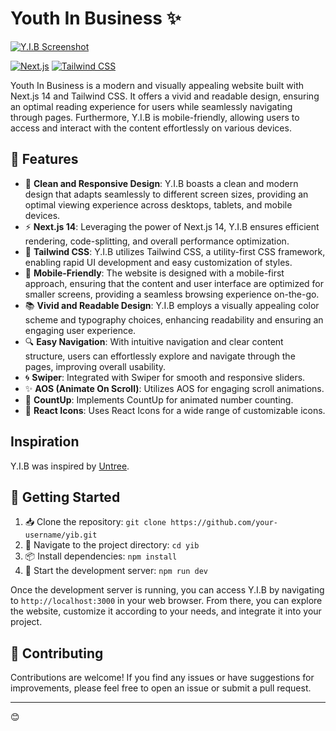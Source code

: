 
# Youth In Business ✨

[![Y.I.B Screenshot](https://imgur.com/UGEcivl.png "YIB Homepage")](https://yib.vercel.app/)

[![Next.js](https://img.shields.io/badge/Next.js-14-brightgreen)](https://nextjs.org/) [![Tailwind CSS](https://img.shields.io/badge/Tailwind%20CSS-3.4.3-blue)](https://tailwindcss.com/)

Youth In Business is a modern and visually appealing website built with Next.js 14 and Tailwind CSS. It offers a vivid and readable design, ensuring an optimal reading experience for users while seamlessly navigating through pages. Furthermore, Y.I.B is mobile-friendly, allowing users to access and interact with the content effortlessly on various devices.

## 🚀 Features

- 📱 **Clean and Responsive Design**: Y.I.B boasts a clean and modern design that adapts seamlessly to different screen sizes, providing an optimal viewing experience across desktops, tablets, and mobile devices.
- ⚡ **Next.js 14**: Leveraging the power of Next.js 14, Y.I.B ensures efficient rendering, code-splitting, and overall performance optimization.
- 🎨 **Tailwind CSS**: Y.I.B utilizes Tailwind CSS, a utility-first CSS framework, enabling rapid UI development and easy customization of styles.
- 📱 **Mobile-Friendly**: The website is designed with a mobile-first approach, ensuring that the content and user interface are optimized for smaller screens, providing a seamless browsing experience on-the-go.
- 📚 **Vivid and Readable Design**: Y.I.B employs a visually appealing color scheme and typography choices, enhancing readability and ensuring an engaging user experience.
- 🔍 **Easy Navigation**: With intuitive navigation and clear content structure, users can effortlessly explore and navigate through the pages, improving overall usability.
- 🌀 **Swiper**: Integrated with Swiper for smooth and responsive sliders.
- ✨ **AOS (Animate On Scroll)**: Utilizes AOS for engaging scroll animations.
- 🔢 **CountUp**: Implements CountUp for animated number counting.
- 🔧 **React Icons**: Uses React Icons for a wide range of customizable icons.

## Inspiration
Y.I.B was inspired by [Untree](https://untree.co/preview/?item=volunteer-free-bootstrap-5-template-for-charity).

## 🚀 Getting Started

1. 📥 Clone the repository: `git clone https://github.com/your-username/yib.git`
2. 📂 Navigate to the project directory: `cd yib`
3. 📦 Install dependencies: `npm install`
4. 🚀 Start the development server: `npm run dev`

Once the development server is running, you can access Y.I.B by navigating to `http://localhost:3000` in your web browser. From there, you can explore the website, customize it according to your needs, and integrate it into your project.

## 🤝 Contributing

Contributions are welcome! If you find any issues or have suggestions for improvements, please feel free to open an issue or submit a pull request.

---
😊
